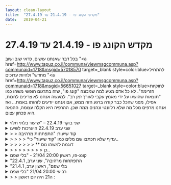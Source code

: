 ```yaml
---
layout: clean-layout
title:  "מקדש הקונג פו - 21.4.19 עד 27.4.19"
date:   2019-04-21
---
```

# מקדש הקונג פו - 21.4.19 עד 27.4.19 
בכל דבר שאנחנו עושים, כדאי שוב ושוב &quot;<a href=http://www.tapuz.co.il/communa/viewmsgcommuna.asp?communaid=1718&msgid=57018570 target=_blank style=color:blue>להתחיל מחדש</a>&quot; ולהיות ערוכים &quot;<a href=http://www.tapuz.co.il/communa/viewmsgcommuna.asp?communaid=1718&msgid=56651027 target=_blank style=color:blue>לחוקיות הזרימה</a>&quot;. לא כל אדם מגיע למה שמכונה &quot;קונג פו&quot;, שזה בתרגום חופשי משהו כמו &quot;תוצאות שהושגו על ידי מאמץ עקבי לאורך זמן רב&quot;. למעשה אנחנו לא צריכים לחכות, אפילו, מפני שהכל כבר קורה ברגע הזה ממש, אם אנחנו יודעים לזהותו באמת... ואז אנחנו מרפים מכל מה שלא רלוונטי ונהנים ממה שכן. ההרפיה היא הקלה עצומה, ההנאה היא פכחון עצום.

<details>
                    <summary>שני בוקר 22.4.19 – "שיעור בלתי תלוי</summary>
                    ש&#39; הגעה: 6:28 – ש&#39; סיום: 8:38 – משת&#39;: אינגריד – מנחה: אינגריד<br> <br> הגעתי בנינוחות וראיתי מרחוק שיואב איננו בנקודת המפגש שבה לרוב אנו נפגשים, עקב הגשם שהחל עברתי לבניין עם הרחבה המקורה שמעברה לצומת.<br> קיבלתי מידע מובהק היום ברצוני לשים דגש על שחרור מתחים עמוקים, ביחוד בעורף, שמזה כמה חודשים מעט מציק ומדי פעם שולח מסר של כאב קל. לאחרונה הגעתי לשלב שבו אני מתייחסת לכאב הזה כאל סמן שמוסר לי מידע, כמו מצוף, ולא משהו מאיים. כבר חוויתי כמה פעמים שחרור מהכאב העדין בעורף ברגע שאני שמה לב אליו ונמנעת ממח והחזקה.<br> בשעה 6:43 ובשעה 6:51 הסתכלתי על השעון וכבר הבנתי שיואב לא יגיע.<br> בעבר זה היה מוציא אותי משיווי משקל, הפעם ממש שמחתי לקראת ההזדמנות לעשות שיעור כלבבי, מדויק ומהנה, ללא פשרות. איזו התקדמות, זה ממש שימח אותי.<br> בשעה 6:55 יצאתי לדרך. <br> היעד: שיטוט חופשי ברחבי העיר, כשמהלך השיטוט אגיע עד הים.<br> המטרות: להרגיש מוגנת בכל עת, כך שאוכל להשתחרר לאורך זמן מדפוס הדריכות המתמדת שלי, כשאחד מסמני ההרפיה העמוקה יהיו: כפות רגליים פרוסות לרווחה, שאוחזות בקרקע כבליטוף, ועורף משוחרר.<br> האמצעי: הליכה חופשית ונינוחה, תוך כדי התבוננות בראייה מרחבית.<br> בדרך היו לי מספר אתגרים: <br> -&nbsp;&nbsp;&nbsp;&nbsp;תחושה בצורך להתפנות (נושא רב שכבתי, עמוס היסטוריה), שבקלות יוצר דריכות קלה.<br> -&nbsp;&nbsp;&nbsp;&nbsp;נהג אופניים שהגיח מאחורי וצלצל בפעמון כדי שאפנה לו דרך: זה הפתיע אותי (לא שמעתי אותו מתקרב) וזה הכעיס אותי (מה פתאום הוא דורש זכות קדימה על המדרכה?); הצלחתי תוך דקה להתנקות משתי התגובות.<br> -&nbsp;&nbsp;&nbsp;&nbsp;מעבר ליד מקומות שמעלים בי זיכרונות – כששמתי לב שהמבט הופך להיות ממוקד על אובייקט ספציפי כתוצאה מזה, החזרתי לעצמי את הראיה המרחבית תוך תשומת לב לנשימה והמשכתי הלאה.<br> -&nbsp;&nbsp;&nbsp;&nbsp;פחד אמיתי או מדומה תוך חציית כבישים (או לאחר מכן) – כשחזרתי לשד&#39; אבן גבירול שוטר בדיוק פינה חסימה, כשככל הנראה אירעה שם תאונה במהלך השעה האחרונה (בזמן שהלכתי לים).<br> -&nbsp;&nbsp;&nbsp;&nbsp;התמקדות בפרטים מסקרנים מאוד: איש אחד נכנס למים הקרים והסוערים בים, 3 שוטרי &quot;נינג&#39;ה&quot; בריצת בקר, כשכל אחד מחזיק ברצועה כלב משטרה אימתני עם מחסום פה בגודל של כלוב קטן.<br> -&nbsp;&nbsp;&nbsp;&nbsp;תגובה בדרך לכלב רועה שחור שנראה מפוחד כשהבחין בי מרחוק ושהבעלים שלו משכה אותו בכוח ברצועה; תקשרתי איתו וכאשר התקרב אלי הושיט את הראש לעברי, הריח אותי וליקק את ידי במעין חיוך.<br> -&nbsp;&nbsp;&nbsp;&nbsp;תהיות חוזרות וקצרות כיצד אני נראית בעיני עוברי אורך והאם מישהו חושב שאני מעין הומלסית (זה שעשע אותי, בעבר זה היה מביך אותי).<br> אפשרתי לעצמי להתיישב על ספסל בטיילת מול הים ברגליים שלובות ולהתבונן בים, לספוג את האוויר ואת האנרגיה. מאוד נהניתי.<br> אפשרתי לעצמי לבחון אופציה להיכנס לאחד מבתי הקפה הנחמדים שעברתי לידם ולבסוף בחרתי שלא להיכנס לאף אחד מהם כי לא חשתי בצורך בכך.<br> מאוד נהניתי מהמרחב ומהחופש הרב שהענקתי לעצמי ומכך שהייתי פתורה מלתרגם את בחרותי להנחיות מדוייקות; זה אפשר לי הרבה רוגע ושקט.<br> כשסיימתי את השיעור שלי כפות הרגליים שלי היו רכות, ההליכה שלי יציבה ונינוחה, העורף היה משוחרר וללא כל אי נעימות, כל הגוף חמים. תחושה נעימה שאני סומכת על עצמי. <br>
                  </details><details>
                    <summary>שני ערב 22.4.19 היערכות לשיעו</summary>
                    מחפש להעלות את ההנאה, העומק והעושר של מרחב השיעור שלי.<br> מחפש לשדרג את מידת התועלת המופקת ממנו.<br> <br> מעוניין להגיע מוקדם הערב. להשקיע זמן בציור ציורי חיים יפים. להתמיר עייפות. עבודת תנועה מתמירת גוף. חיבור אל העומק המקודש/האגדי ההוא. קידום ענייני שפע והתנהלות ביום יום. רוצה גם לקדם את אמנות הלחימה שלי, ואת העבודה שלי בעזרת פורמות וספציפית עם אגרוף ארוך 1. וגם את אמנות הלמידה שלי, אם כבר.<br> <br> איך אוכל לראות את מה שהצלחתי לעשות היום בשיעור?<br> אני יכול להיות מדויק יותר עם זה?<br> מוכן להיות מונחה? על ידי כל אחד בכל דבר שהוא? <br> מוכן להנחות אם אקבל הנחיה כזו? <br> מוכן להיות אקטיבי פנימית תוך כדי השיעור?<br> <br> איך אני מסייע לאחרים שסביבי? בלי להפריע? אפשר להתחיל עם התבוננות וראייה טובה יותר שלהם.
                  </details><details>
                    <summary>> > קוד שיעור: "התפתחות מרהיבה</summary>
                    שיעור מופלא ממש. ההיערכות השתלמה מאוד. <br> <br> הגעתי בסביבות 19:15 והתמקמתי לי במיקום שונה הפעם תוך כדי שאני רגיש מאוד ליופי המיוחד של המקום ושל הסיטואציה. <br> <br> השתתפו בשיעור מלבדי גם ריב וישי, ובן הנחה במהלך חלקו. <br> <br> בהתחלה הרגשתי קצת ללא כיוון עבודה. אז המשכתי להיות עם הרגישות הזו ליופי ולעומק הקיימים סביבי. בשלב מסויים עבר מטוס בשמיים ומשהו בי כאילו תהה איך זה מרגיש עכשיו לאיש ההוא שנמצא עכשיו בתא הטייס. איך הוא חווה את הרגע הזה עכשיו ששנינו חולקים. איך זה נראה מנקודת המבט שלו. העבודה שיצאה מזה התרחבה והעמיקה. התבוננתי אל חלקים שונים של העכשיו (בעיקר אנושיים אבל לא רק) וניסיתי להתחבר אל נקודת המבט שלהם. בהדרגה הלכה וגברה בי הרגשה עמוקה ומשונה שהייתה כמעט יותר מידי בשבילי להכיל, התחיל לי כאב ראש קל. אבל המשכתי כי זה היה גם מאוד כיף. <br> <br> אינני זוכר כל מה שעשיתי שם בחלק הזה הראשון של השיעור. הוא היה מאוד עשיר ונעים. בשלב מסוים התמקדתי בישי וריב וראיתי אותם כמו שהם במצב מאוד מתקדם שלהם שקיים גם כבר עכשיו (מצב עמוק, כל יכולי כזה. מאושר ונטול בעיות). זה היה די נפלא ושימח אותי מאוד. הרגשתי גם את עצמי במצב כזה ונהניתי ממנו.<br> <br> ברגע מסוים עברתי מיקום והצטרפתי אליהם במקום שבו הם התמקמו. התחלתי לעבוד לידם בעיקר על שיפור הפורמה שלי. הייתי מאוד שמח. העומק ההוא היה שם נוכח. תחושה של שיר באוויר. <br> <br> מאוחר יותר בן הגיע ושלף אותי ואת ריב לתת לנו הנחיות אופציונליות לשיעור שבסופו של דבר לא התקיימו, אבל היה מאוד כיף לקבל את זה ולדמיין את זה. <br> <br> המשכתי קצת לעבוד על אגרוף ארוך 1, עד שבן קרא לי לעשות סיוף ידיים עם ישי. שוב הופתעתי מהמהירות הרבה שלו. נהניתי מאוד מהתרגול הזה והרגשתי שאני משתפר ולומד. הנשימה שלי התקצרה במהלך התרגול ושמתי לי מחדש את הדגש על כמה חשוב לעבוד על זה. זה עלה גם בשיחה שהייתה לי אחר כך עם בן.<br> <br> אחרי התרגול הזה התמקמתי לי באיזו פינה ונהניתי לשבת בה בכיף. כמו בפינה של איזה מקדש יפה. ובן דיבר על תרגול ארוך של שעות בסביבות עבודה כמו הקודמת הזו עם ישי. וזה הרגיש לי משהו שאני מאוד רוצה לעשות גם. זה פתח שיחה לימודית ארוכה עם בן שעסקה בכל מיני דברים חשובים. <br> <br> מה עושים עם פרטנר שמתחיל לתרגל באופן לא נכון איתי. כל מיני ואריאציות של זה. <br> <br> 3 מודים של חבטה. הרובד הטכני המכאני. רובד האנרגיה. רובד היצירה/התוצאה. <br> בהקשר לרובד האנרגיה - הוזכרו עבודת צ&#39;י קונג שכזו (למשל התרגיל הזה בטרום חימום יכול להיות מגניב לחקור אותו קצת), ושתי קופסאות המותניים המגניבות. שהן סוג של יצירה מודעת. כמו הטבעת יד או התניית מילה. כפתור שאפשר ליצור. <br> בהקשר לרובד היצירה - כמו מטפל שיוצר אפקט שהוא רוצה בגוף מטופל. בן העיר: אבל לא להתייחס לזה כמו אל משהו מיסטי. יחס פרקטי. כמו נגן שיודע ליצור את הצליל שהוא רוצה על הכלי שלו. זה כן נכון שבהדרגה נוספים לכך כל מיני רבדים עמוקים. כמו שקורה גם לנגן ההוא כשהוא נהיה יותר ויותר מדויק ומיומן. <br> <br> בשלב מסוים ריב קיבל להמשיך את השיעור שלנו עד תומו. <br> עבדנו עם שעון. כל פעם מישהו אומר מתנה שהוא היה רוצה לקבל (כמו מחלון כזה שמזמינים ומקבלים בחבילה :)), ואז כל אחד מעביר עבודה שהוא קובע מראש את אורכה. אני ביקשתי שמצב נאחסי יזמן אצלי מצב של מודעות וטיפול. וכבר היום בצהריים זה קרה לשמחתי. <br> <br> עבודה שהרגישה לי משמעותית עבורי שהעברתי הייתה באמצע איזו חוויה שאני לא אוהב למצוא את עצמי בתוכה - לזהות 3 רכיבים. אני, התופעה והיחס שלי אליה. הנה אני. הנה התופעה. הנה היחס שלי אליה. <br> <br> עבודה משמעותית נוספת שאני זוכר הייתה של ריב ועסקה בהתקרקעות בין היתר באמצעים פשוטים - כמו מקלחת, שיעור, אימון, וכן הלאה. גורמים מאפסים. המשך ההדרכה שלו הייתה נשמעת מבטיחה מאוד. כמו להיות בתוך מין בועה של חומר כזה. אבל נקטעה כי נגמר הזמן.<br> <br> עוד עבודה משמעותית עסקה ביכולת להחזיק תהליך או פרויקט מתחילתו עד סופו בלי שהוא מתמסמס באמצע. העבודה שהעברתי שם הרגישה לי טובה בגלל הפשטות שלה. כשאני מתכנן, אני עושה תכנית ריאלית. כזו שלוקחת אחריות על זה שזה יקרה באמת. בין היתר באמצעות היעזרות בעולם. למשל לוקח לי מדריך לדבר הזה. מחבר אותי עם אחרים שעושים את זה. מוצא דרכים להציב את עצמי בסיטואציה שבו זה כמעט חייב לקרות מעצמו. <br> <br> לאחר ששיעורו של ישי הסתיים, נשארנו ריב ואני בשיעור והמשכנו לעבוד יחד. מחלק זה אני זוכר שחזרנו אל נקודה שהוא העביר בשיעור אמנות היכולת האחרון. שסשן תכנון הוא חלק אינטגרלי מעשייה כלשהי. כבר התחלה שלה. כבר שייך אליה. <br> <br> בשלב מסויים ריב הודיע לנו שהחלק המשותף שלנו הסתיים ושיעורנו נמשך עכשיו עד שנחליט לסיים אותו. הלכתי הביתה שמח באופן עמוק. לאט לאט. קניתי בדרך מרק שסיכמתי עם עצמי שאקנה בדרך. סיימתי את שיעורי מעט לאחר שנכנסתי הביתה. בסביבות 23:00 ככה.<br> <br> איזה שיעור שווה. תודה!!!
                  </details><details>
                    <summary>> > > > *עדיף שלא תכתבו שם מלים כמו "קוד שיעור" כי..</summary>
                    ראשית כי אין זהו הקוד של השיעור.<br> קוד לשיעור הוא דבר אפשרי, שעדיין מעטים משתמשים בו.<br> <b>הקוד ליומן</b> הוא לא הקוד לשיעור, לפחות לא התכוון להיות.<br> שנית, עדיף בדרך כלל שהשימוש בקוד לאיתור השיעור באמצעות מחרוזת חיפוש בכותרת יהיה צנוע, עדין, מרומז, לא כזה שמכריז על עצמו.<br> כדאי לברור בתשומת לב את המלים בשדה של הנושא.<br> טוב, אלה היו קצת הפניות תשומת לב לכמה דברים.<br><br><table width='70%' cellpadding='0' cellspacing='0' bgcolor='#C6C7C6'><tr><td height='1'></td></tr></table><br><b>מדברים על מדיטציה:</b> <a href="http://forums.tapuz.co.il/meditation" target="_blank">http://forums.tapuz.co.il/meditation</a><br/><br/>לומדים את אמנות המדיטציה: <a href="http://www.ThePracticalMeditation.com" target="_blank" rel=nofollow>www.ThePracticalMeditation.com</a><br/>לומדים את אמנות היכולת: <a href="http://www.MagicalChanging.com" target="_blank" rel=nofollow>www.MagicalChanging.com</a>
                  </details><details>
                    <summary>> > > > > > ** דוגמה למשהו נוס</summary>
                    דוגמה רבת עוצמה למשהו שלישי, שהיה הדבר הראשון שהבחנתי בו למעשה, אולם היה נדמה לי שהוא לא נגיש להבנה בקלות ושעדיף לא להכביר בדוגמאות, אך פתאום נדמה לי שכדאי להזכירו:<br> <br> נסו לדמיין פה למעלה את אותה שורה שכתוב בה כרגע &quot;קוד שיעור: &#39;התפתחות מרהיבה&#39;&quot; כאשר לא כתוב בה &quot;קוד שיעור&quot; אלא רק נניח: &quot;התפתחות מרהיבה&quot;.<br> <br> אם אתם מצליחים לדמיין את זה, אתם רואים את ההבדל העצום...<br> <br> לא זו בלבד שהמלים &quot;קוד שיעור&quot; מתגלות כך כמיותרות, אלא שלפתע השורה הזאת מקבלת הרבה יותר כוח, נכון?<br> <br> תראו איזה יופי זה יוצא... איך מ&quot;היערכות לשיעור&quot; זה משתלשל לו ל&quot;התפתחות מרהיבה&quot;.<br> <br> אחת הסיבות לכך שהאנרגיה היפה הזאת מתנטרלת היא שהמלים &quot;קוד שיעור&quot; במקרה הזה, גם אם (וזה לא) היה זה באמת קוד השיעור, מנטרלות את המלים שבאות אחריהן, מקטינות אותן, מונעות מהן את האפשרות לשמש כקוד שיעור (במקרה שהן באמת היו קוד שיעור) או בתור מה שהן באמת כרגע שם.<br> <br> קצת כמו שאם מישהו אומר איזושהי שנינה משמחת, זה היה נהרס אם היה אומר לפניה את המלים: &quot;שנינה משמחת:&quot;. זה היה מנטרל אותן.<br> <br> זוהי דרך נפוצה של המיינד האנושי, לנטרל דברים, לנקז מהם את האנרגיה, את החיות, על ידי כך שהוא שם אותם בתוך הגדרות/משבצות בטוחות שכאלה.<br><br><table width='70%' cellpadding='0' cellspacing='0' bgcolor='#C6C7C6'><tr><td height='1'></td></tr></table><br><b>מדברים על מדיטציה:</b> <a href="http://forums.tapuz.co.il/meditation" target="_blank">http://forums.tapuz.co.il/meditation</a><br/><br/>לומדים את אמנות המדיטציה: <a href="http://www.ThePracticalMeditation.com" target="_blank" rel=nofollow>www.ThePracticalMeditation.com</a><br/>לומדים את אמנות היכולת: <a href="http://www.MagicalChanging.com" target="_blank" rel=nofollow>www.MagicalChanging.com</a>
                  </details><details>
                    <summary>> > > > > > > > כן..</summary>
                    כשדמיינתי את המלים האלה באות לאחר ההערכות לבדן, זה באמת נחווה לי הרבה יותר כיפי וטוב. <br> <br> אני עדיין לא מבין כל כך את כל מה שכתבת. ספציפית את ההבדל בין קוד שיעור וקוד ליומן. <br> ....<br> אה, בדיוק עכשיו כשאני כותב את זה, אני מתחיל להבין למה אתה מתכוון... <br> <br> סבבה, עוד עובד עם זה/מתבונן על זה. תודה!!
                  </details><details>
                    <summary>קונג-פו, ראשון 20:00 21/04 - "בלי שפם</summary>
                    עם ריב, דרור, יניב, בעז, נעה וקרן. בהנחיית בן בחלק מהשיעור.<br> מ 18:55 עד 21:30 בערך<br> <br> התחלתי בעמידה על גליל מתכת (כשהוא על צידו)מתוך כוונה להצליח להתייצב עליו מבלי שהוא יתגלגל&#39; ואולי בהמשך לעשות כמה צעדים. זה היה תרגול מאד מעניין. עלה הפחד מליפול אחורה או קדימה והיה צריך למצוא את הדרך להתקדם בזה מבלי לסכן את עצמי אפילו בקצת. בעזרת ליווי של בן הגענו לכמה שלבים:<br> לעמוד ולהתייצב כך שהגליל לא יזוז<br> אח&quot;כ לנוע לצדדים כשהגליל עדיין במקום<br> להרחיק את הגליל מהגדר בה נתמכתי ולוודא שאני בטוח. זה היה מאד טוב! בתקווה להמשך בשיעורים הקרובים...<br> <br> ביחד עם נעה, כל אחד בחר 3 דברים שלהבנתו הכי נחוצים לה בכדי להתקדם באמנות הלחימה. מתוך ה-6 עבדנו על 3: אגרופים בשלל צורות ועוצמות, להישאר בעיניים פקוחות גם כשמגיע סימון לאזור הפנים, תנועה במרחב. <br> עשינו סדרה של תרגילים כאשר אנו מתמקדים באחד מהשלושה בכל פעם. <br> התחלנו בקרב כאשר הדגש הוא על תנועה במרחב וניסיון להתמקם במיקום האידיאלי עבורנו. המשכנו בתרגול אגרופים כאשר הכפפות משמשות כמטרה. סיימנו בעבודת ידיים עם כפפות כשהדגש הוא לשים לב לסימונים ומהיכן הם מגיעים. לנסות שלא לעצום עיניים או להסיט מבט כאשר נכנס סימון לפנים אלא לראות אותו וללמוד מזה.<br> הרפייה ומנוחה תוך כדי עמידה והליכה קצרה.<br> <br> בחירה של 3 נושאים מהיום יום שאנו לא מצליחים להגיע אליהם או שאני מגיעים אליהם אבל לא בצורה מספקת. לרשום אותם במחברת. לאחר מכן הוספנו 7 אחרים. אם לא מצליחים למצוא כאלה, אפשר להפנות שאלות כמו &quot;האם אני מצליח לעשות את כל מה שאני רוצה במהלך היום?&quot;.<br> ליצור היכרות עם העשרה שבחרנו כך שיהיו זמינים לנו.<br> תרגלנו ולמדנו סדרה של טכניקות. כמה מהם:<br>  - לדמיין שאני מקדיש דקה אחת לאחד מהנושאים. לשים לב מה עולה בי.<br>  - לזהות את השקרים שיוצרים את ההתנגדויות האלה.<br>  - להרגיש את ההתנגדויות ואת הביטוי שלהם בגוף.<br>  - לבחור אחד מהנושאים, לדמיין מישהו שאין לא בכלל התנגדויות בנושא הזה והוא צוחק בלבביות כאשר אנו משתפים אותו בכך.<br> - לבחור את אחד מהנושאים, לראות את הרצון שלנו להקדיש לזה זמן.<br> <br> יופי של שיעור. תודה!
                  </details><details>
                    <summary>"התפתחות מרהיבה", שני ערב, 22.4.1</summary>
                    זה מעניין להיווכחך שלמרות שעל פניו רוב השיעור אני מרגיש חצי בשיעור חצי מעופף, אני יוצא מהשיעור בתחושה שמשהו טוב קרה ושהשפעתו ניכרת.<br> <br> העבודה עם אסא של לנסות להגיע אחד לשני עם הידיים ולמנוע זאת היה כיף ומלמד. ראיתי רגעים של היבלעות במחשבות, ורגעים של חזרה להגה.<br> <br> הוצעה לי האפשרות להתנסות בזה גם בלי הדרכה חיצונית. להיות אני זה שנותן את הקשב.<br> <br> היו זמנים בשיעור של פשוט לחכות שמשהו יקרה, ואז כשזיהיתי זאת חזרתי לעמדת היוצר וחיפשתי מה אני יכול לעשות. (נגיד פשוט להיות ער למצבי).<br> <br> מה המטרה שלי בתרגיל הנתון? להיות מודע לה\להן. יש מטרות, פשוט אפשר שהן בהירות לי ואפשר שפחות.<br> <br> אני שם לב לאיכות מסויימת בעבודה שלי בשיעור שנוגעת לאי הישאבות לשליליות, ושמירה על חיוביות יחסית בהקשר למצב שלי, גם כשהוא נתפס על ידי כלא טוב. גישה שמאפשרת צמיחה.<br> <br> מכל העבודות הפנימיות בשיעור, הכי זכורה לי לטובה הייתה משהו כמו להיות מרחב למה שעובר בי, להיות המרחב הזה, שהוא הרבה יותר גדול ממה שעובר בי. זה היה משחרר מעט.<br> <br> התחיל סביב 20:00. הסתיים ב22:00.<br> <br> נכחו: ריב, אסא, בן ואני.<br> <br>
                  </details><details>
                    <summary>"בלי שפם", ראשון ערב, 21.4.1</summary>
                    השיעור שלי הפעם נמשך כשעתיים ועשר דקות:<br> עם עצמי עבדתי על גמישות ועל בעיטות, בעיקר בעיטת סיבוב.<br> בהמשך התקדמתי בחיזוק להבים יחד עם דרור.<br> <br> בשלב כלשהו בן עבר להנחות אותנו (יניב, בעז, ריב, בועז ודרור):<br> קבלנו להכין רשימה של 10 דברים (בשלבים - בהתחלה 3 ואחר כך עוד 7) שאנחנו לא מספיקים להגיע אליהם ביומיום, או שעושים אבל לא במידה שהיינו רוצים.<br> התבקשנו להגיע למצב שעשרת הפריטים זמינים לנו, שאנחנו זוכרים אותם בקלות.<br> <br> עבדנו עם כל מני טכניקות שנועדו לאפשר לנו לעבוד טוב יותר עם הנושאים שרשמנו:<br> - לבחור משהו מהרשימה, לראות את עצמי עובד איתו למשך דקה אחת. לראות את זה קורה בזמנים שונים במהלך היממה. מה זה יצור בי, איך אשתנה מכך?<br> - לעבור בין הנושאים ברשימה, לזהות את המטענים שיש לי לגביהם.<br> - לדמיין שאני לוקח נושא ועובד אתו ל-25 דקות / לזמן כלשהו שהוא קצת פחות ממה שנוח לי לתרגל.<br> - לדמיין מישהו/י שממש טוב/ה בנושא שבחרתי, לראות אותו/ה צוחק/ת צחוק לבבי, איך קל לו עכשיו עם הדבר הזה, שאולי היה לו/ה מאתגר בעבר כמו לי.<br> - בכל נושא יש מלכודת כלשהי שנפלתי לתוכה. לזהות מהי. לצאת ממנה. אפילו אם רק לכמה שניות.<br> - לשים לב לחלק בתוכי שמזלזל, שאומר שבסדר, אני יכול לעבוד על זה עכשיו, אבל כלום לא באמת הולך להשתנות.<br>  מה קורה כשאני אומר לו &quot;שמעתי אותך, עכשיו אני מתקדם. למה, מה אתה יכול לעשות בעניין?&quot;<br> - לראות את השקרים ביחס לכל אחד מהנושאים.<br> - לדמיין שהולך לי עם זה ואני מעלה דיווחים על הצלחות בעקבות התרגול, ביומן השיעורים.<br> - לראות את עצמי אחרי שכבר עשיתי כברת דרך בתחום כלשהו, ואני עכשיו מקדם אחרים בנושא הזה.<br> <br> הונחינו גם להנחות את עצמנו ואת האחרים בטכניקה כלשהי (מאלו שכבר עשינו או אחרת), ביחס לנושאים שבחרנו.<br> <br> לאחר מכן קבלנו אחריות על המשך השיעור שלנו עד סופו...<br> <br> המשכתי עוד קצת עם הטכניקות ואז עברתי לעבוד עוד על בעיטות ועל יציבות.<br> תרגלתי אגרופים עם דגש על דיוק.<br> עבדתי על פורמות למשך כדקה אחת, מדיטציה למשך עוד זמן שהרגיש לי דקה בערך.<br> הודיתי בלבי על השיעור שהיה.<br> כווננתי את המערכת לעבור שבוע מוצלח ומספק.<br>
                  </details><details>
                    <summary>רביעי 20:00 21/04 "בלי שפם</summary>
                    הגעתי לנקודת המפגש בערך בחמש ועשרים.<br> בחלקו הראשון של השיעור - עבודה אישית ועם קרן על בעיטות בעזרת הנחיות של בן.<br> שיפור תנועת הגוף בבעיטה מהצד.<br> רצף של בעיטות שחובר לו על ידי תרגול והוספה של בעיטה כל פעם- זה היה תהליך שאהבתי, הזכיר לי תהליך יצירה של מוזיקה.<br> בחלק השני של השיעור עבודה עם בועז על שיפור של שלושה דברים בעבודה של ידיים-<br> - יכולת לייצר רצף של אגרופים<br> - תנועה במרחב בזמן קרב<br> - יכולת להיישיר מבט אל עבר אגרוף שמגיע לי לפנים<br> <br> בכל שלושת הנושאים היתה לי עבודה מאוד משמעותית וגם נהניתי מאוד.<br> בסוף השיעור בועז הנחה אותי לעבודה של הרפיה בעמידה, זה היה בשבילי - וואו!<br> תודה בועז3&gt;<br> היה שיעור מעולה.
                  </details><details>
                    <summary>> > ה21 היה יום ראשון :</summary>
                    
                  </details><details>
                    <summary>> > > > נכון:)</summary>
                    
                  </details><details>
                    <summary>ראשון 20:00 21.4.19 "בלי שפם</summary>
                    היינו אני, בועז, בעז, ריב דרור בהנחיית בן<br> <br> הונחיתי לבחור 3 דברים שאיני מגיע לעשותם ביומיום או לא מגיע אליהם כמו שהייתי רוצה, ובהמשך לבחור 7 נוספים<br> <br> * מי שכתבו בקצרה או ציירו במקום לכתוב סביר שקל להם יותר לזכור<br> <br> עשרת המצבים עומדים לרשותי לעבודה<br> להתבונן בהם ולהרגיש אותם<br> <br> טכניקות לשדרוג והנגשת העשיות הללו<br> <br> שיטת הדקה<br> איך זה היה המרגיש אם הייתם מתאמנים על המצב דקה אחת/ בחלונות של דקה? <br> דווקא בנושאים ש&quot;אי אפשר להספיק או להתחיל בדקה&quot; כדאי להתנסות בלהקדיש להם דקה, בכל מיני הזדמנויות, שוב ושוב<br> מה יקרה? מה תרגישו בגוף? מה ישתנה בחייכם מהתרגול הזה?<br> <br> דימויים ופלונטרים<br> שימו לב לדימויים ולפלונטרים שבנויים על הנושא. התניות, דמיונות לא נעימים, תחושות גוף... גם מה שנעים סביב הנושא. מה יש שם?<br> תטעמו בסקרנות את התחושות והמטענים הללו, עשו איתם היכרות. <br> אני רוצה להיות נחמד אליהם, כמו לכל דבר שמתארח בתודעה שלי<br> <br> מרחב מוכן לעשייה<br> לדמיין שיש לי את הסביבה שאני צריך לעשיית דבר מסויים, ויש לי 25 דקות פנויות לעשותו. להתבונן במה שמתאפשר בתוך זה... <br> אם אין לי בהירות אני יכול לבחור משהו שכן – האימון אתו ינגיש לי גם את הנושא האחר.<br> יכול לדמיין שיש לי קצת פחות זמן ממה שנוח לי לגבי הנושא (כלומר אני בתוך מרחב הנוחות)<br> <br> אתה רציני?!<br> אני פוגש אדם שהנושא הזה קל לו כל כך. הוא פורץ בצחוק (לא מלגלג) כשהוא שומע שיש לי קושי עם זה<br> הוא אדם חומל ואוהב, והוא רוצה להנגיש לי כמה זה קל<br> תרגיש בתוכך את הידע הזה, את כוחות העל להקל דברים ולאפשר אותם<br> אפשר לדמיין מספר אנשים ברמה מדהימה בתחום שרוצים לצרף אותי אליהם, לאלו שזה שלהם, בקלות.<br> <br> מלכודת<br> אתם לכודים במלכודת. יתכן שאפילו עשר שנים.<br> זהו את המלכודת והרגישו אותה. ואז צאו ממנה...<br> אפשר להתנסות בלצאת מהמלכודת לדקה אחת. להיווכח שאני יכול. להרגיש איך זה.<br> <br> &quot;זה לא הולך להשתנות&quot;<br> תאתרו בכם את הקול הפנימי שיודע שאתם מבזבזים את הזמן. זה הרי לא הולך להשתנות. אתם יכולים לעשות איזה טכניקות שאתם רוצים, זה לא יעזור.<br> תסתכלו עליו (אם לא מוצאים בנושא מסויים אז אפשר לחפש אותו בנושא אחר)<br> באמת? וואלה מה תעשה?! מה אם אני אתעסק עם הנושא הזה בכל זאת? אפילו בצורה גרועה? מה תעשה?!<br> <br> שקרים ואשליות<br> נסה לראות את כל השקרים והאשליות. את כל החארטה. פשוט להרגיש זאת<br> אין כל כך טעם להתעסק עם הדברים מחשבתית. יותר להתבונן, להרגיש.<br> <br> * זיהיתי מקום מוכר מאוד של חוסר סבלנות. נראה לי שהוא קשור לקול שאומר שזה לא יעבוד...<br> <br> נדמיין את עצמנו מתעדים הצלחות שלנו בהמשך לעקבות ביומן השיעורים. לראות את זה מתהווה ומתממש<br> <br> המשכנו להנחות כל אחד בקשר לאומנות ההגשמה ביומיום<br> <br> לדמיין שעברית כברת דרך בנושא מסויים ואני מלמד אחרים כמה זה קל, ומספר להם כמה זה היה לי קשה פעם.<br> <br> לראות את עצמי דרך מסך טלוויזיה. לראות את ההתחמקות, את הטריקים, לזהות הכל בבהירות. &quot;לא, למה אתה הולך לשם?!&quot;<br> <br> לומר לעצמי &quot;זה ממש קל לי&quot; ולהרגיש מה עולה<br> <br> להרגיש את ההתלהבות להתחיל ולהתנסות בנושאים שבחרתי<br> <br> לראות מה אנחנו בעצם אוהבים בקשר לזה. למה אנחנו מכוונים. נרגיש את לב הדבר, נראה כיצד כשאנו מתמסרים אליו אנו יכולים לשים את כל השאר בצד<br> <br> הנחייה נוספת מבן:<br> עומד מולכם אדם נקי וצלול – כזה שרואה אתכם מבפנים, אתם שקופים עבורו, וגם הנושא נקי עבורו, פשוט וקל ביותר. והוא נקי, חומל, לא שיפוטי ורוצה בטובתכם המלאה<br> התבוננו בעיניו, והתמסרו<br> הרפו, התבוננו והתמסרו...<br> <br> המשכתי עד סוף השיעור שלי באימון תנועה קצר ועבודה עם פורמת 5 החיות <br> <br> <br>
                  </details><details>
                    <summary>קונג-פו, רביעי 7:00, 24/04 - "צמיחה מכוונת</summary>
                    אחרי שנים שלא השתתפתי בשיעור בוקר, היה מאד כיף להתארח בשיעור הבוקר ולפגוש את אינגריד, יואב, תרצה ורמי.<br> השיעור שלי התחיל ב 6:10 והסתיים ב-8:30.<br> התחלתי בתרגילי חימום נעימים.<br> בדרך לגן דובנוב תרגלנו הרפייה של הגוף כשאנו מתחילים באזור הפנים ולאחר שהגענו לרמת מספקת יכולנו לעבור לאזורים אחרים בגוף.<br> בגן דובנוב, באזור המתקנים, המשכנו בעבודה של הרפייה תוך כדי תנועה חופשית.<br> עשינו שני סבבים של הדרכות בנושא בריאות (במובנה הרחב לפי תפישתנו). סבב ראשון של כמה דקות כל הדרכה, הסבב השני של כ- 2 דקות.<br> הקדשנו כמה זמן להגברת את הנוכחות ותשומת הלב שלנו תוך היעזרות בסביבה החיצונית.<br> התחלנו בסבב נוסף של הדרכות כשהפעם הנושא היה היום יום שלנו. כיצד להפוך את היום שלנו ליותר מוצלח וקליל.<br> יצרנו התכוונות לאפשר לשיעור להימשך אל היום שלנו לאחר שנקבל הודעה שהשיעור הרשמי הסתיים.<br> לאחר מעבר לאזור הדשא הסמוך עשינו תרגול חופשי של הפורמות.<br> לאחר שהשיעור ההסתיים. נשארתי באזור כעשרים דקות כשאני מאפשר לעצמי לספוג עוד מעט מהאווירה הנעימה של הגן. <br> היה מאד כיף ומרענן להתחיל כך את היום <img src="http://www.timg.co.il/tapuzForum/images/Emo13.gif" alt=":-)"><br>
                  </details><details>
                    <summary>24.4.19 יום ד בוקר "צמיחה מכוונת</summary>
                    היינו בועז, יואב, תרצה אינגריד ורמי..<br> הרפייה שמתחילה מהרפיית הפנים וממשיכה <br> בכל הגוף, תוך הליכה.<br> שיעור רגוע מאפשר מבריא. חלק ממנו בסבבים,<br> זכור לי להתבונן בפרטנרים ולראות פרח<br> או עץ של תרצה, ואת להתבונן בעץ ותוך 2 דקות<br> להיות הוא.. שלי, את כשאומר שהשיעור נגמר, להמשיך<br> את מה שאנחנו עושים כמו גל לתוך המשך היום<br> של בועז<br> הצלחתי יותר מהרגיל בהנחייה של ההרפיה ,<br> התקדמתי בה במדוייק, קודם הרפיה של הפנים,<br> ואז אברים אחרים.. לא התעקשתי להגיע לשלמות,<br> מה שהיה מפריע, אלא כשהרגשתי הישג,<br> עברתי לאבר הבא, וכך הספקתי להגיע גם לכפות הרגליים,<br> לפני שהתרגיל הסתיים. הזכיר לי עבודה<br> על טכניקות, שכשלא אומרים לנו מתי התרגיל מסתיים,<br> מנסים לא להתעכב ולעבור סבב של 2 צדדים<br> והחלפה, כדי להספיק לעבור הכל לפני הסיום של התרגיל,<br> ואם נשאר זמן אפשר להתחיל את הסבב מהתחלה<br> ולהעמיק
                  </details><details>
                    <summary>"טיפוס כזה", רביעי ערב, 24.4.1</summary>
                    עבודה מהנה על הפלות.<br> <br> אחר כך שיחה עם בן שכללה:<br> <br> התייחסות נכונה למדריך\מורה. אפשר לדמיין מורה לפסנתר ותלמיד, ולראות את התלמיד לומד בצורה נכונה, שכוללת את זה שהוא לוקח מהמורה רק את מה שרלוונטי, וזוכר שהוא לא מושלם. ברגע שהוא מפריד את המורה מהלימוד, כך הוא יכול ללמוד יותר טוב את החומר, וגם לקבל יותר מהמורה בתור בן-אדם.<br> <br> הצצות אל מציאות מסויימת: אפשר להציץ למציאות מסויימת כרצוננו, נגיד שעכשיו לילה, או שבן הוא לא המדריך\מורה אלא פשוט בן. או שחברה שלי היא קודם כל בן-אדם, לפני שהיא חברה שלי. הצצות כאלה יכולות לתרום לי בסיטואציות כל מיני. זו יכולת נרכשת. אפשר להתחיל ממה שנגיש, גם אם זה חצי שניה של הצצה.<br> <br> נגיד יש לי צורך באישור, ואני מחפש אותו בלימודי הקונגפו נניח, אני יכול לזהות זאת, ולמצוא את האישור ממקור שאכן יכול לתת לי אותו. כך גם לגבי כל דבר אחר שאני מחפש במקום שהוא לאו דווקא הכתובת בשבילו.<br> <br> השיעור החל סביב חמש וחצי אני מניח, כאשר התחלתי להיענות למשהו פנימי, שכלל את המשפט &quot;הצעד הקטן האפשרי&quot; שגם רשמתי לי. <br> <br> השיעור הסתיים ב19:50, לאחר שהמשכתי בעבודה עצמאית שכללה הקשבה לאיך הגוף רוצה לנוע, וכיצד זה מיטיב עם הנפש.<br> <br> נתתי לעצמי הכוונה בסוף השיעור להמשך הערב והיא שאשמר את המצב ה&quot;גבוהה&quot; יחסית הזה, כלומר לא ארד ממנו, ואולי אף אעלה עוד.<br> זה השפיע לטובה על הערב כולו. פחות נתתי לכל דבר שלילי לסחוף אותי. נשארתי חיובי וחשתי טוב.
                  </details><details>
                    <summary>> > עוד פנינה מהשיחה</summary>
                    משהו על זה שכל מיני סוגים של &quot;רעשים&quot; מנסים את מזלם אצל כולם. כלומר, הרעש שאני חווה זה לא משהו אישי שהוא רק אצלי, זה איזה משהו כללי יותר שפוקד את כולם, ופשוט יש אפשרות שלא לתת לו להשתכן מה שנקרא.<br> <br> זה כנראה לא במדוייק בכלל מה שעלה בשיחה, אבל זה הכיוון בכל אופן.
                  </details><details>
                    <summary>רביעי בוקר 24.4.19 - "צמיחה מכוונת</summary>
                    6:25 – 8:20 – בועז שבון, אינגריד, יואב, רמי, תרצה – מנחה: בועז<br> הגעתי לשיעור כשאני עדיין חווה את תוצאות ההרפיה העמוקה שיצרתי לעצמי בשיעור של יום שני. <br> בהובלתו של בועז עברנו שיעור רגוע ונינוח ושקט וכיפי.<br> חוויתי גם את הנוחות של המסגרת וגם חופש רב. מיד עם הגעתי לגן דובנוב עליתי על ה&quot;דיסקית&quot; המסתובבת ונהניתי מהמשחק של להסתובב עם הגלגל ולהתאים את הגוף לתנועה הסיבובית. מרגישה יותר ויותר נינוחה ויציבה, עם אחיזה חתולית. בזכות המרחב הרב שניתן לנו (אימון חופשי ברוגע ובנינוחות, או משהו דומה לזה) הקדשתי תשומת לב רבה לתחושות הפנימיות, לנוחות של חלקים שונים בגוף – כפות רגליים רחבות ונינוחות, פרוסות על הקרקע, עורף שלאט לאט התגמש יותר ויותר, ללא כאב, נוחות בגב התחתון.<br> בערך במחצית השיעור הונחינו לשמוע גם את קולות הרקע וגם את השקט, אז לראשונה שמתי לב לרעש המחשבתי הרב, כשקודם לכן חשבתי שאני נינוחה ורגועה לגמרי – או שאולי דווקא הנינוחות היחסית אפשרה לרעש פני מי ברובד עמוק יותר לעלות על פני השטח? הפעם שאפתי להכיל את הרעש ולהתבונן בו, מנסה להיות בקשב ולהבין מה הוא מכיל. הגעתי למסקנה מפתיעה: היה נדמה לי שהוא מצביע על אנרגיה גבוהה הכלואה היכן שהו ודרך מחשבות מפחידות מנסות למשוך תשומת לב. שמתי לב שפתאום חם לי מאוד, כשבד&quot;כ קר לי ואני חוששת מעט מקור. נזכרתי פתאום לעד לפני כחודשיים חוויתי קור בחלק מכפות הידיים שלי. מאז שהתחלתי להתבונן בכך בתשומת לב רבה, לעשות מדיטציה ולשים לב יומיום להרפיית העורף והכתפיים תחושות אלה נעלמו. היה רגע בשיעור שבועז נתן הנחיה של עבודה פנימית ופתאום לא זכרתי מה היא. ביקשתי שיחזור עליה וגיליתי מיד שלא באמת שכחתי, אלא שלרגע הייתי לכודה במרחב פנימי שחסם לי את הזיכרון ואת הראיה, או משהו דומה לזה. זה מרגיש לי כאילו אני מתקרבת לנקודה בה אהיה מסוגלת להכיל משהו הרבה יותר גדול ממה שאני כרגע. <br> התבקשנו להגדיר מה אנחנו מבקשים לעצמנו להמשך היום: ביקשתי זרימה וקלילות, כי ידעתי שאם לא אשים לב, בקלות אהפוך לכבדה ורצינית מאוד. ההתמקדות הזו בשיעור מאוד והעילה לי. <br> יצאתי מהשיעור עם תחושה של יותר בהירות, דיוק, חיוניות ונוכחות. <br> אכן צמיחה מכוונת מאוד, בשני המובנים – פסיבית ואקטיבית.<br>
                  </details><details>
                    <summary>חמישי 25.4.19 "להשתמש בקוסם</summary>
                    השיעור שלי התחיל בחמש וחצי, ריב הצטרף כעשר דקות אחרי ואסא קצת אחרי שש נראה לי. בהנחיית בן<br> <br> התחלתי במדיטציה, נעזרתי במודעות להשפעת נוכחותי על הסביבה על מנת לזכור את עצמי<br> <br> שיחה עם ריב, בהמשך לאימון בנוגע לטכניקות להגשמת עשיות מסויימות ביומיום<br> ריב ציין שחשוב לזהות טכניקות ככאלה שנועדו לטפל בדבר מסויים, ולאו דווקא כטכניקה כללית<br> ניסיתי להתבונן - מה יכול לעשות שינוי במהלך היום? הרי ברגע האמת משהו בי משכנע אותי לעשות את אותו הדבר למרות שאני יודע לאן זה מוביל.<br> ריב ציין את הכוח שיש בהפקות שלהן אני נותן כוח. למשל ההפקות של הסדרות בנטפליקס, או ההפקה של בית הקפה שאני הולך אליו בבוקר. הן נותנות לי חופש זמני, אבל אני כלוא בהפקה מסויימת על מנת להרגיש את החופש הרגעי הזה...<br> ואני מתמסר להפקות הללו.<br> זו למעשה תוכנת בריחה, והיא יודעת לברוח רק ליעדים מסויימים... אולי אני יכול לנתב את הבריחה למקומות מועילים יותר כהתחלה, למשל - לקחת אתי מחשב נייד שאין בו נטפליקס והוא נועד לעבודה בלבד<br> ניסינו לבדוק מה מאפשר לי לזוז במהלך היום, וציינתי שהתחייבויות חיצוניות (כמו אימון אישי למשל, או פגישה)<br> האם אני יכול ליצור התחייבות כזאת כלפי עצמי?<br> <br> כיצד להפריד הנאה ממשהו מהדבר עצמו?<br> <br> קיבלנו הנחייה לגבי עבודה עם היומן ב 24 השעות הבאות. להתכוונן להשארת עקבות וגם עבודה עם עקבות שכבר השארתי (שזה יכול להיות אפילו רק לקרוא אותן שוב)<br> עשינו כוונון התחלתי על מנת להגשים זאת, וכוונון נוסף להשביח את זה (איכות, חיבור, סיבה, הנאה ושמחה...)<br> שמחה היא מדד בסיסי טוב<br> <br> לכתוב משפט אחד שיכול להוות עקבות לשיעור ושישרת ויעצים את עצמי העתידי (אולי של עוד חודש, אולי של עוד שנה...)<br> חשבתי על מספר דברים, אבל כשקיבלתי דגש שזה יעצים את עצמי העתידי, ולא רק יתן מידע על מה שהיה, בסוף כתבתי &quot;אני יכול לארגן הפקה משלי&quot;<br> - היכולת לתת לעצמי השראה באופן כזה יכולה להשתפר מאוד אם אעשה זאת יותר. זה גם יהיה קל יותר וגם האיכות של זה וההשפעה עליי תשתבח<br> <br> הנחייה נוספת – לנסח משפט כעקבות שיהיה בעל רווח לתלמידים אחרים שיקראו אותו<br> כתבתי &quot;התבוננתי לאילו דברים אני כן מתמסר במהלך היומיום וניסיתי לראות מה יש בהם עבורי&quot;&nbsp;&nbsp;<br> (חשבתי גם על &quot;מה הם נותנים לי&quot; אבל בן עזר לי לראות שאין בזה את אותה אנרגיה מועילה)<br> <br> הונחינו גם לכתוב משפט שיעזור למדריך או הדרכה חיצונית לדעת יותר עליי, על מה שעובר עליי, על השיעור שעברתי<br> כתבתי &quot;ניסיתי לגלות כיצד להפריד הנאה ממשהו מהדבר עצמו, ובינתיים לא מצאתי&quot;<br> <br> אפשר לשדרג את הכמות והאיכות של העבודה עם היומן, אבל מה שעושה את עיקר ההבדל זה אם אני עושה עבודה עם היומן או לא.<br> <br> יש בנו עשרות אחוזים של אוטומטיות שניתן להחליפם בדברים מועילים באופן שאנחנו אפילו לא מדמיינים. יש בהם אזורים &quot;אדומים&quot; - גדרות תיל שמוחזקים ע&quot;י כוחות לא תמימים (כאלו שיש להם אינטרס שאינו לטובתנו, שהוא על חשבוננו) ושם נמצאים האוצרות הכי גדולים, ואפשרות לקיצורי דרך של שנים בשעות ספורות...<br> <br> עשינו עבודה בסבב של דיווחים על הצלחות הקשורות בעשייה, כאשר השניים האחרים משבחים או מחמיאים לנו על ההצלחה<br> בהמשך עשינו זאת עם עצמנו (כולל המשוב המשבח)<br> <br> נקודות מועילות נוספות מהשיעור:<br> מודעות לקלילות ולחופש שלנו לעבור ממצב למצב ומדבר לדבר<br> <br> מודעות לכך שחלק מהאפשרות להתמסר למשהו קשורה בכך שהוא תחום (בזמן למשל)<br> למשל אם סרט היה של 100 שעות הייתי מתייחס אליו אחרת לגמרי... וההבנה הזו יכולה להיות לי שימושית<br> זה יכול גם לעזור לי להיפטר מדברים לא רצויים<br> כשמשהו תחום זה גם משפיע על הערך וההתייחסות שלי למה שיש בו. למשל אני נוסע לחופשה בחו&quot;ל לכמה ימים וכל רגע נראה לי כל כך נוצץ ויקר ערך, אך אנשים שחיים שם לא מעריכים את הרגעים שלהם שם כמוני<br> היכולת להפיק עבור עצמי נסיבות שמאפשרות התמסרות<br> <br> היכולת לפלוט את עצמי/ לשחרר את עצמי מעשייה<br> <br> מלווה אותנו רבות התחושה שאנחנו לא איפה שאנו רוצים להיות, אלא מחכים לרגע שבו נהיה ב...<br> וזה למרות שאני אף פעם לא במקום אחר מאשר כאן<br> זה מתאפשר כי אני לא שם לב לזה...<br> הרגשתי זאת באותו הרגע – שכבר מאוחר לי ואני רוצה לסיים את השיעור ולהיות במקום אחר, וניסיתי להתבונן, מדוע איני מתרווח בעכשיו?<br>
                  </details><details>
                    <summary>רביעי לילה 24.4.19 "טיפוס כזה</summary>
                    שיעור מופלא, לבדי. החל בגן דבורה בארון על טירת המתקנים. בצריח המערבי. בשעה 20:58.<br> <br> היה שם מאוד נעים בצריח הזה. שקט ואינטימי, ומצד שני הוא איננו סגור. אני יכול לראות אותם והם יכולים לראות אותי. בשלב מסויים גלשתי למטה במגלשה והיה רגע של פחד. זה היה מהיר מכפי שציפיתי. והאור נכבה בדיוק באותו הזמן. <br> <br> משהו בי תרגל לקרוא משמעויות בעולם בימים האחרונים... כמו בקלפי טארוט כזה. זה ממש חמוד. מוסיף רובד מגניב אפשרי להתבוננות בעולם. <br> <br> טיפסתי שוב, והפעם הגעתי עד לגג הבד. שם הייתי כאילו בטוח לגמרי. צופה ואיני נצפה. אך לא נשארתי שם זמן רב.<br> <br> הקדשתי זמן רב בשיעור זה לציור ציורים הקשורים במטרותי. כאשר תוך כדי אני עובד על טכניקת הציור שלי, מבהיר רצונות ועושה תוכניות. <br> <br> המשכתי גם על פיתוח קופסאות המותניים, ועל עמידת הידיים שלי, ועל אגרוף ארוך 1 שכאילו הבנתי בפעם הראשונה (למרות שזו לא הפעם הראשונה) למה קוראים לו ככה. אני מתחיל כבר ממש ליהנות עמוק מהפורמה הזו. <br> <br> היה חגיגי בגן אותו לילה. הרבה אנשים הסתובבו שם. והיתה באוויר תחושה טובה מאוד. עשירה, נעימה. נהניתי ממנה למרות שלא קיימתי שום תקשורת איתם. הם בשלהם ואני בשלי. <br> <br> פניתי לחזור הביתה כשאני משתמש באפשרות להקצות מקטעי עבודה קצרצרים (הופיעה בהדרכות בשני). כפי שעשיתי גם בדרך לשם. כשהגעתי למיניסטודיו עברתי על רשימת מטרות שכתבתי לי במחברת השיעורים שלי לפני כמה שבועות והופתעתי לגלות את מידת ההתאמה הגדולה בינה ובין מה שהופיע בשיעור. לא יודע למה הייתי מופתע, אבל הייתי. <br> <br> שם גם סיימתי את שיעורי, בסביבות 23:00<br> <br> תודה!!!
                  </details><details>
                    <summary>חמישי 25.4.19 "להשתמש בקוסם</summary>
                    טוב לא עמדתי בתרגיל שניתן לנו שיפורט בהמשך. מעניין. זה היה כה קל לעמוד בזה. ייתכן שקשור לעניין הזמנים שעסקתי בו בתחילת השיעור?<br> <br> השיעור שלי החל בשעה 18:05 בערך. הגעתי והתמקמתי ליד בן, ריב ויניב. ריב ויניב כבר היו בעבודה ואני קיבלתי תרגיל לעשות ככה שלא אאחר יותר לשיעורים כמיטב יכולתי ולהודיע כשהדבר נעשה. משום מה לא שמעתי את החלק האחרון ולאחר שסיימתי את העבודה פניתי לי לדברים אחרים. עבדתי על המשך בנייה מחדש של העמידות, הבריאות והיכולת של רגלי היחפות, יצאתי לי להרפתקאה קטנה על אדן הבניין, על תפיסה שמעדיפה אובייקטים. ועוד שאינני זוכר כרגע. <br> <br> לאחר מכן בן ניגש אלי לשאול מדוע לא באתי להודיע לו ותקשרנו מעט על העבודה שעשיתי. לאחר מספר נסיונות הצלחתי לומר שהשלמתי את העבודה. חוויתי את זה מעט מציק, אולם ידעתי שיש כאן כוונה להפיק תוצרת טובה והתרכזתי בזה. <br> <br> התאספנו ארבעתנו במעגל כשאנחנו עוסקים בלדווח על הצלחות ולקבל עליהן &quot;כל הכבודים&quot; שכאלה. בתחילה בתקשורת עם האחרים, ולאחר מכן בינינו ובין עצמנו. <br> <br> הייתה איזו תקשורת שהרגישה חשובה לגבי היומן ורמת השקיפות שכדאי להשתמש בה כשאנחנו מדווחים על עבודה עם ושל אחרים בשיעור. יש לי איזו עבודה עוד לעשות עם זה. עדיין יש בי פחד שאכתוב משהו שיציק למישהו, ירגיש לו כמו פלישה לתחומו. ואני חושב שיש גם בהחלט משהו טוב בהרגשה הזו. אבל בן עודד אותנו לעשות עם זה ניסויים ומחקר. ואם צריך אז לשלוח לו את הטקסט שאנחנו כותבים ולבדוק את זה איתו. מעניין...<br> <br> קיבלתי הנחיה להצליח להניח ביומן ב-24 השעות הקרובות שני דיווחי שיעור. והנה, אני זאת. אבל באיחור. <br> <br> קיבלנו הנחיה לכתוב משהו קצר שאני העתידי יועצם מלקרוא אותו.<br> קיבלנו הנחיה לכתוב משהו קצר שאחרים יועצמו ויקבלו תועלת מלקרוא אותו. <br> קיבלנו הנחיה לכתוב משהו קצר שיעזור למנחה להבין מה עבר עלינו בשיעור.<br> <br> ריב קיבל להמשיך את השיעור שלנו, ועסקנו בין היתר באיך לייצר מרחבים טובים שיוכלו לסתור את הנטייה שעולה לפעמים לרצות להיות במקום אחר מכפי שאנחנו (המערכון עם עזרא הוזכר שם). <br> <br> היכולת &quot;לשמוע את רחש הגלים&quot;, על ידי העובדה שזה נעשה בזמן תחום. אם היינו יושבים כל הזמן ורואים סדרה, העונג שזה מעניק היה נעלם מהר מאוד. אבל זה תחום. <br> <br> שיתפתי לגבי מרחב האימונים האישי שלי, שהוא בנוי בצורה כזו שהוא בגדול תענוג צרוף להיות בו ואני בדרך כלל צריך לקצר אותו כי אני צריך לעשות דברים אחרים. אני חושב שהוא הפך לכזה מתישהו ברמת גן, והולך ומשתפר עם השנים. אני עושה את זה לפעמים עם מוזיקה, לפעמים עם סשן בריאה מקדים, אבל בעיקר עם זה שברור לי מאוד שסבל לא אמור להיות חלק מהעניין. זה אמור להרגיש כמה שיותר אירוע כיפי וקדוש...<br> <br> זהו זה פחות או יותר. <br> הסתיים בשעה 20:30 בערך. אולי קצת לפני.<br> <br> תודה!!!
                  </details><details>
                    <summary>יום רביעי בוקר 24.4.19 ״צמיחה מכוונת</summary>
                    שעת הגעה 06:25 משתתפים: אינגריד, בועז, רמי, תרצה<br> משאיר עקבות יום מאוחר יותר על הנייד<br> שינוי מיקום הרפיה של שרירי הפנים ומשם הלאה <br> הרבה עבודה אישית להיטיב עם עצמי באופנים שונים<br> סבבי הנחיה באורכים שונים. זיהיתי כמה הזדמנויות להעמקה בתרגילים, פרקי הזמן היו לעיתים ממושכים. הזדמנות להעמקה<br> הקדמה לסיום, לראות את הסיום כגל לתוך המשך היום. היה מועיל עבורי הן באותו רגע והן כפורמט סיום. <br> שיפור משמעותי בהרגשה סיום רשמי בערך 08:20 <br> מצאתי שהשיעור העדין, המשיך איתי במקטעים לפחות ליום נוסף
                  </details><details>
                    <summary>ראשון ערב ״בלי שפם״ 2019042</summary>
                    תחלת שיעור ב 19:35.<br> בן פוגש אותי בנק&#39; המפגש ואומר לי להתחיל את השיעור , היכן שכל המשתתפים, בפינה המערבית.<br> התחממות.<br> יצירת סט של תרגילי כח וחזרתו שלוש פעמים.<br> עבודה משותפת עם בועז. חיזוק להבים.<br> בן מערב לשיעור של כולנו. למצוא שלושה דברים ביומיום שממש בלתי אפשרי&nbsp;&nbsp;עד קשה לנו להגיע אליהם.<br> ליהות איתם ולהרהר בהם.<br> אחר כך התבקשנו למצוא עוד 7. נראה לי שחבויה פה עוד טכניקה.. למצוא עשר ישר היה אולי &#39;כבד &#39; על ההתחלה.. פירוקה המשימה להתחלה קלה עוזר להשלמתה. <br> קבלת טכניקות, סט של כלים, להתמודדות ולמפגש איתן.<br> * טכניקת הדקה - לדמיין עושים אותן דקה, גם את אלה שלא באמת ניתן..<br> * לפגוש את המשקעים והקשיים ולהרגיש אותם.<br> * 25 דקות - לדמיין שיש לי את כל התנאים לסגור את המשימה/נקודה. (מהקל אל הכבד - מתאים כמעט תמיד )<br> * לדמיין מישהו שהדבר בא לו כל כך בקלות, צוחק ממבוכה ולא מרוע עד כמה שזה קל לו ולאט לאט הוא מכניס אותנו למועדון שלו, למועדון שקל שם.<br> * זהה את המלכודות - דמיין שאתה מחוץ אליה למשך עשר שניות<br> * סתרא אחרא זה שממתין לנו וסקפטי לגבי עשייתנו להראות לו שכן.<br> * לראות ולחשוף ולהרגיש את השקרים והתירוצים סביב נקודה הזו.<br> * לדמיין שרשור של הצלחות בעקבות התרגול שעשיתי, <br> * לדמיין שעשיתי כברת דרך רצינית בנושא וכבר מתחיל ללמד אנשים על כך.<br> * לדמיין אדם שרואה דרכנו, לעומקנו שרוצה רק בטובתנו והוא מלא באהבה.<br> <br> סיום שיעור 21:30<br> <br>
                  </details><details>
                    <summary>שבת 27.4.19 "אל קו המים</summary>
                    החל עבורי בשעה 15:30 והסתיים בסביבות 17:30 אני חושב<br> בשיעור השתתפו גם נעה, אלון והדר<br> <br> דברים משמעותיים מהשיעור, לא לפי סדר מסוים:<br> <br> קרב, כמו עבודה שקיבלתי לעשות. לראות, להבין ולהשלים במהירות.<br> <br> עבודה עם אי לקיחה בחשבון של קהל האנשים מסביב. במיוחד אחת שנראתה באופן חשוד כמו מישהי מהתיכון שלי. מצד שני עבודה עם רגישות אליהם ולהשפעה שיש לשיעור על הסביבה שלו. <br> <br> לקיחת אחריות מלאה יותר על השיעור שלהם. כאילו אני המורה היחיד. האחריות היחידה. <br> <br> פתרונות נקיים למצבי חוסר וודאות.<br> ניקוי של איז באג הירארכי שקיים אצלי בתפיסה.<br> <br> תודה!!!
                  </details><details>
                    <summary>שלישי בוקר - 23.4.19 - "הסתנכרנות טבעית</summary>
                    שיעורי החל בגן דובנוב קצת לפני 10:00 והסתיים בערך ב- 11:30. נכחו גם בן ואסא, כשבן מעביר את ההנחיות.<br> <br> חלקים מהשיעור: הונחנו לשאול, אסא ואני, שאלות לגבי ריפוי, את בן. הדבר שעבורי היה רלוונטי ומורגש עדיין מיום האתמול היו עצמות השוקיים<br> <br> שלי שדאבו עדיין מקרב ארוך יחסית עם אסא. עוד קודם לכן שאלתי מה לגבי ההבדלים בין עצמות האמות, לבין עצמות השוקיים, בהקשר של<br> <br> ריפוי שלהן לאחר חבטות שהן מקבלות אם על ידי כך שהן מגנות בזמן קרב או חובטות בעצמן. בחוויה שלי וכמו כן מאחרים שאני שומע, היא<br> <br> שהלהבים של הידיים (עצמות האמות) יותר נרפאות מהר ובאופן שלם, מאשר אלו של להבי הרגליים (עצמות השוקיים), וכל חיי קיבלתי זאת כמובן<br> <br> מאליו, אבל מצד שני עלתה אצלי השאלה מדוע זה בעצם כך... הרי להבי הרגליים גדולות יותר, חזקות יותר, נתמכות על ידי שרירים גדולים, <br> <br> חזקים ומאסיביים יותר מאשר אלו של להבי הידיים. בן ענה תשובה שחידדה עבורי את הנושא, בכך שלהבי הידיים: <br> <br> קרובות יותר למוח.<br> רגישות ובעלות עדינות ומנעד תנועתי רב יותר (אך לא רגישות ועדינות בהקשר של חולשה).<br> בעלות שתי עצמות המחברות בין כף היד למרפק (הרדיוס והאולנה בשמותיהן הלועזיים), ולא עצם אחת כמו בלהבי הרגליים.<br> <br> בהמשך דובר על כאב, פיזי בעיקר, אך גם בהקשר לכאב רגשי ומנטלי. הכאב הוא כסמן, איתות מהגוף, מההוויה, לכך שמשהו מתרחש, שיש לשים<br> <br> לב לדברים מסוימים, מעין מתנה שמבקשת את המודעות אליה. בדר&quot;כ הכאב יגדל אם בתחילה לא שמים לב לכאב/ למה שמבקש <br> <br> תשומת לב, או לימוד.<br> <br> <br> בהמשך בן הנחה לגבי חמש תנועות או מצבים: <br> <br> 1. צמיחה/גדילה (וכהמשך אליה ומעין איזון שלה-) 2. התפרקות. <br> 3. השחתה/קלקול (וכהמשך אליו ומעין איזון שלו-) 4. ריפוי.<br> 5. יצירה.<br> <br> תוך כדי הדברים ולאחר מכן בחווייתי את תוכני השיעור והאנרגיה, ראיתי כיצד ה&quot;צמיחה&quot; או ה&quot;גדילה&quot;, הן תנועות או מצבים טבעיים, מתמשכים<br> <br> בהווייתם בעולם בזרימה ללא מאמץ, עדינה ועוצמתית. מעין תדר אלוהי שכמו פועם מהמקור, מקיים, מהווה מרחב אין סופי שגם האדם יכול<br> <br> להיות בו, להתקיים בו, בעוצמה נעימה, טבעית ומאוד בריאה (אולי מקביל לאי העשייה שמתוארת בתיאור תורת הטאו). גם התנועה של<br> <br> ה&quot;התפרקות&quot;, כמובן, משלימה את התנועה הראשונה, ומלכתחילה קיימת בה, מפני שאותה צמיחה איננה אפשרית אם אין בה כבר כמעין<br> <br> תוכנה פנימית, את ההתפרקות, וכך גם להפך ביניהן (מעין יין ויאנג). <br> <br> ה&quot;השחתה&quot; היא כפשע, פגיעה בזרימה הטבעית, כמעין סטייה מהדרך, כנראה מחוסר ראייה בהירה, מתוך ספק, מתוך פחד. ראיתי זאת<br> <br> כנעשה בעיקר על ידי האדם, שלו אין חיבור מובן מאליו אל המקור, בצורה רציפה כמו לשאר הבריאה, אלא האדם יכול לבחור באיזו דרך<br> <br> ללכת ולפעול, ומן הסתם בוחר הרבה מאוד פעמים בסטייה מהדרך, בהשחתה של הדברים, מתוך תחושת נפרדות (ובעצם אשליה).<br> <br> ה&quot;ריפוי&quot; בא כמשלים את ה&quot;השחתה&quot;, כמאזן אותה, ונעשה כאילו על ידי אופן מלאכותי או מאולץ, כי אין ברירה- כבר מישהו השחית/קלקל,<br> <br> ועכשיו צריך לתקן, לרפא. <br> <br> התנועה החמישית של ה&quot;יצירה&quot; (כשם אפשרי) היא כאילו כגרעין או כאור ראשוני (במושגי האדם), אשר מאיר, נותן את הסטארטר או הדרייב<br> <br> הראשוני בשביל אותה תנועה של ה&quot;צמיחה&quot; או ה&quot;גדילה&quot;. ניתן להקביל למפגש של זרע וביצית (מפגש יין ויאנג ראשוני) כאשר גבר ואישה<br> <br> &quot;מתאחדים&quot; במעשה האהבה- תנועת/מצב ה&quot;יצירה&quot;, ולאחר מכן מתפתח הולד (שזה כבר תהליך ה&quot;צמיחה&quot;)...<br> <br> נאמר בשיעור גם שישנה תנועה נוספת- שישית. בשיעור נעשה שימוש גם במילים &quot;חיים&quot;, &quot;צורה&quot; ו&quot;חומר&quot;, כתיאור בהקשר לתנועות/מצבים,<br> <br> כאשר מהלך מסוים של שלוש מילים אלו, באופן מסוים וברצף מסוים מתאר כל אחד מהתנועות/מצבים- לגבי אלו אני לא כל כך בטוח באופן מדויק, <br> <br> אבל הרושם הכללי וההבנה נשמרו אצלי. (נראה לי...)<br> <br> כשהרהרתי לגבי &quot;הלוחם&quot; ומהי באמת לוחמה, נראה היה לי שבמובן היותר שכיח בקרב הבנת בני האדם, הלוחם מקושר לתנועת הריפוי, בא<br> <br> כאילו לתקן את מה שקולקל, שהושחת. משיב את הסדר על כנו. הלוחם מגיע כדי למגר את הרע (שבהרצאת קבלה פעם שמעתי שאלו ראשי<br> <br> תיבות של &quot;רצון עצמי&quot;- כאילו רצון של אדם באופן נפרד משאר הבריאה, רצון של עצמו בלבד, ללא התחשבות בשאר- אנרגיה שכזו מביאה<br> <br> ל&quot;השחתה&quot;, ל&quot;קלקול&quot;). אותו לוחם מגיע על מנת למגר אנרגיה זו של &quot;ר.ע.&quot;, כאמור, ובעצם לגרום להרמוניה מחודשת של אותו אדם עם שאר <br> <br> העולם,אם על ידי ריפוי, או אם על ידי לוחמה, שבמובן גבוה יותר, הרי שהם אחד.<br> <br> אבל מעבר להבנה הפופולרית של מהו לוחם בהקשר לתנועה/מצב זה של ריפוי לעומת השחתה/קלקול, הרי שנראה לי שלוחם כהוויה יותר עליונה<br> <br> מקושר ל&quot;צמיחה&quot; (התנועה הראשונה)- לשמירה על זרימת הבריאה של המקור כפעימות לשאר קיום הבריאה, בעצם ל&quot;מניעה&quot; על ידי כך. הלוחם <br> <br> האמיתי יותר מונע או אמור למנוע את ההשחתה או הקלקול. <br> <br> כשאני עורך קרבות בשנים האחרונות אני מרגיש דבר דומה למה שהועבר לנו בשיעור מבחינת התנועות/מצבים האלה. כשאני &quot;מקושר&quot; לזרימה, <br> <br> או לתדר של התנועה/המצב הראשון, יש משהו מוצלח ובלתי נמנע בהתקפותיי כלפי הפרטנר, ומצד שני אני לא כל כך פגיע. אם אני פועל יותר <br> <br> מה&quot;ריפוי&quot;- כאילו מנסה &quot;לתקן&quot; את ה&quot;תוקפנות&quot; של הפרטנר, אני בדר&quot;כ צריך יותר להתאמץ כדי להיות אפקטיבי בקרב וכדי שידי תהיה על <br> <br> העליונה.<br> <br> שיעור נהדר ביותר! (שבטח ימשיך עוד אצלי...) תודה!!!<br>
                  </details><details>
                    <summary>שבת 16:00 27/04 "אל קו המים</summary>
                    שיעור שהתארחתי בו, נכחו אסא, הדר, אלון ובן הגיע בהמשך.<br> החל כשיעור עצמאי בסמוך לשיעור הרישמי ולאחר מכן צורפתי לשיעור הרישמי.<br> בהנחיית אסא יצרתי רשימת נושאים ש&quot;חמים&quot; אצלי כרגע ונמצאים בתהליך של חקירה והעמקה.<br> שימוש במתקנים של הגינה.<br> איך לשים את תשומת הלב במשהו מסויים כך שיהיה נוכח בכל סוג של עבודה שאעשה.<br> נסיון לדמיין את הדקה או חמשת הדקות הבאות ואז לנסות לשפר אותן.<br> לקראת סוף השיעור, קרב עם כפפות עם אלון שהיה גם כיף וגם מלמד, ניסיתי להפוך את חיסרון הגובה שלי ליתרון, לתכונה שתשרת אותי.<br> היה שיעור מרומם, תודה3&gt;<br>
                  </details><details>
                    <summary>שלישי לילה 23.4.19 "זה שבעד</summary>
                    רק אני ובן בשיעור. בן מדריך אותי בנושא ההתעוררות. קשה לי, אני כאן ולא כאן, נאבק ומצליח, שומר על זה, מתפתה,<br> נכנע, נשבר אפילו. היה קשה והיה שווה. שיעור שווה, משמעותי מאד. יש לי הקלטות. אני מתכנן לעבור עליהם ולפרט כאן<br> יותר מה היה בו.
                  </details><details>
                    <summary>רביעי ערב 24.4.19 "טיפוס כזה</summary>
                    שיעור בו נוכחים אני, ריב, שמואל וקרן שמתארחת. משתשים בסטופר, כל אחד בתורו מעביר הנחיות, עד 5 דקות. יש לומר<br> כמה זמן בחרנו להנחות, מראש.<br> <br> אני לא זוכר מתי התחלתי ומתי סיימנו. לא רשמתי את זה וסמכתי על כך שאזכור כי התכוונתי לכתוב כבר באותו יום או למחרת<br> ביומן השיעורים. בפועל זה לא קרה, אז אולי כדאי להבא לרשום מיד לאחר השיעור מתי הוא התחיל ומתי הוא הסתיים.<br> <br>
                  </details><details>
                    <summary>> > מתוך השיעור..</summary>
                    אני זוכר דבר אחד שהיה לי משמעותי להרגיש: באחת ההנחיות קרן הפנתה את תשומת ליבנו לכפות הרגליים שלנו כאשר אנו מעבירים<br> משקל קדימה ואחורה. לראשונה הרגשתי את העקב שלי בצורה שונה ממה שהרגשתי אותו בעבר. אם בעבר העקב היה בדמיוני<br> אזור קשה וחד אזי באותו זמן בשיעור הוא נחווה כרך וסתגלתן. כזה בדיוק כפי שהוא צריך להיות, ולתמוך בגוף, <br> וזה נעים להרגיש את התמיכה הזו, את הדיוק הזה. את הדבר המרופד הזה שהוא מדוייק למה שאנחנו צריכים כבני אדם. <br> <br> חשבתי על כך מבחינה הנדסית, אילו היינו צריכים לייצר איזשהוא חומר שיכול לדרוך על כל מיני סוגי משטחים, לרוץ עליהם, לשחות, <br> לבעוט וכו&#39; ושהוא יחזיק מעמד לפחות ל100 שנה, נניח... אני לא חושב שיש היום טכנולוגיה שיכולה ליצור כזה חומר או כזו מערכת. <br> הכל בסוף יתבלה, יישחק... אבל העקב שלנו מסוגל לעשות את כל זה שנים כל כך רבות. זה פלא בעיניי.
                  </details><details>
                    <summary>שבת 16:00 "אל קו המים</summary>
                    חלק מהשיעור הוא ההתמודדות עם מצב רוח ירוד שמתקיים אצלי לעיתים כבר כמה חודשים, תחושות בסגנון ייאוש/עצבות/ביקורת עצמית שבאות לידי ביטוי לעיתים גם בתוך השיעור.<br> <br> יש עבודה עם כפפות, אני תוהה לגבי פה סגור/פתור ושינויים סגורות/פתוחות. לא נוח לי עם פה סגור, ובמיוחד לא עם שיניים סגורות, אני מניח שזה יותר מועיל מנקודת מבט של התפתחות בלחימה.<br> <br> יש עבודה על היזכרות בשיעורים הקודמים, בתכנים שעולים בהם, ותכנון מטרות/תרגולים בדמיון שאני יכול לעשות בשיעור, למשל לתכנן דקה או חמש דקות מתוך השיעור.<br> <br> תרגילים מעניינים שווה לחזור עליהן -<br> <br> לדמיין באופן מוחשי דקה מתוך השיעור, תוך התכוונות שהיא תהיה מועילה, כיפית. מכשול - בזמן מצב רוח רע לעיתים קשה לי לדמיין משהו כיפי שיקרה בעתיד.<br> <br> לשים לב למחשבות, לדיאלוג הפנימי. יצר איזשהו שקט ההתכוונות להתבונן במחשבות.<br> <br> עמדה - מותר לי להרגיש את מה שאני מרגיש כרגע, זה בסדר להרגיש ככה.<br> <br> טכניקה - למחוא כף, לראות מה עולה בתודעה, קיצור דרך לחשיבה.<br> <br> לשבת בעיניים עצומות לשים לב מה עולה.
                  </details><details>
                    <summary>משיעורי השבוע של</summary>
                    
                  </details><details>
                    <summary>> > ה' 25.4.2019, "להשתמש בקוסם</summary>
                    מכעשרים לשש עד כשמונה וחצי.<br> בנקודת המפגש, עם יניב ואסא, חלק מהזמן בהנחיית בן.
                  </details><details>
                    <summary>> > > > m</summary>
                    
                  </details><details>
                    <summary>> > ד' 24.4.2018, "טיפוס כזה</summary>
                    מקצת לשבע עד עשר, עשר ורבע<br> בנקודת המפגש<br> עם שמואל, חגי וקרן שהתארחה<br> (ובהתחלה עזרת בן בעניין לא לוותר על &quot;אשליות&quot;, למשל כשאני מסתכל במשהו ומזהה דמות, לטובת &quot;מציאות&quot;.. למה חבל, למה.)<br>
                  </details><details>
                    <summary>> > ב' 22.4.2019, "התפתחות מרהיבה</summary>
                    בכיכר אתרים עם ישי ואסא<br> מכמה דקות לשבע וחצי עד סביבות אחת עשרה
                  </details><details>
                    <summary>> > א' 21.4.2019, "בלי שפם</summary>
                    ממעט (מדי) דקות לשבע<br> עם קרן, נעה, בועז, בעז, יניב ודרור<br> רוב הזמן בקרבת הכניסה לבית הלנה רובינשטיין מכיוון גן יעקב
                  </details><a href="javascript:history.back()">בית</a>